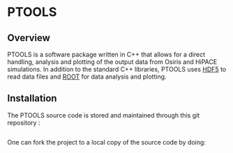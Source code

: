 # PTOOLS

## Overview

PTOOLS is a software package written in C++ that allows for a direct handling, analysis and plotting of the output data from Osiris and HiPACE simulations.
In addition to the standard C++ libraries, PTOOLS uses [HDF5](http://www.hdfgroup.org/HDF5) to read data files and [ROOT](https://root.cern.ch) for data analysis and plotting.

## Installation

The PTOOLS source code is stored and maintained through this git repository :
```https://flauser1.desy.de/gitlab/delaossa/ptools.git
```

One can fork the project to a local copy of the source code by doing:
```git clone git@flauser1.desy.de:delaossa/ptools.git
```

